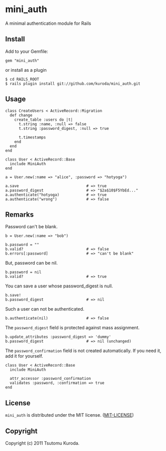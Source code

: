 mini_auth
=========

A minimal authentication module for Rails

Install
-------

Add to your Gemfile:

    gem "mini_auth"

or install as a plugin

    $ cd RAILS_ROOT
    $ rails plugin install git://github.com/kuroda/mini_auth.git

Usage
-----

    class CreateUsers < ActiveRecord::Migration
      def change
        create_table :users do |t|
          t.string :name, :null => false
          t.string :password_digest, :null => true
    
          t.timestamps
        end
      end
    end
    
    class User < ActiveRecord::Base
      include MiniAuth
    end
    
    a = User.new(:name => "alice", :password => "hotyoga")
    
    a.save                              # => true
    a.password_digest                   # => "$2a$10$F5YbEd..."
    a.authenticate("hotyoga)            # => true
    a.authenticate("wrong")             # => false

Remarks
-------

Password can't be blank.

    b = User.new(:name => "bob")
    
    b.password = ""
    b.valid?                            # => false
    b.errors[:password]                 # => "can't be blank"

But, password can be nil.

    b.password = nil
    b.valid?                            # => true

You can save a user whose password_digest is null.

    b.save!
    b.password_digest                   # => nil

Such a user can not be authenticated.

    b.authenticate(nil)                 # => false

The `password_digest` field is protected against mass assignment.

    b.update_attributes :password_digest => 'dummy'
    b.password_digest                   # => nil (unchanged)

The `password_confirmation` field is not created automatically. If you need it, add it for yourself.

    class User < ActiveRecord::Base
      include MiniAuth
      
      attr_accessor :password_confirmation
      validates :password, :confirmation => true
    end

License
-------

`mini_auth` is distributed under the MIT license. ([MIT-LICENSE](https://github.com/kuroda/mini_auth/blob/master/MIT-LICENSE))

Copyright
---------

Copyright (c) 2011 Tsutomu Kuroda.

